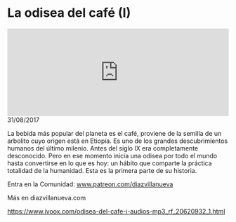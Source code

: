 # La odisea del café (I)
<iframe id='audio_88903085' frameborder='0' allowfullscreen='' scrolling='no' height='200' style='width:100%;' src='https://www.ivoox.com/player_ej_20620932_6_1.html' loading='lazy'></iframe>31/08/2017

La bebida más popular del planeta es el café, proviene de la semilla de un arbolito cuyo origen está en Etiopía. Es uno de los grandes descubrimientos humanos del último milenio. Antes del siglo IX era completamente desconocido. Pero en ese momento inicia una odisea por todo el mundo hasta convertirse en lo que es hoy: un hábito que comparte la práctica totalidad de la humanidad. Esta es la primera parte de su historia. 

 Entra en la Comunidad: www.patreon.com/diazvillanueva

 Más en diazvillanueva.com

https://www.ivoox.com/odisea-del-cafe-i-audios-mp3_rf_20620932_1.html
